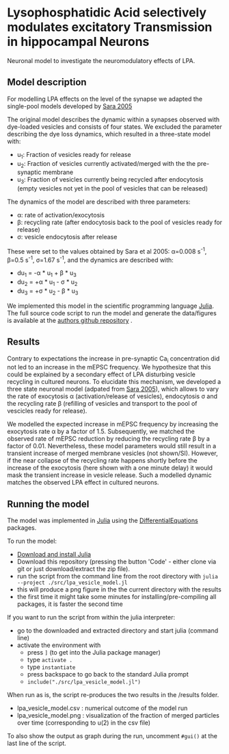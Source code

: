 # Lysophosphatidic Acid selectively modulates excitatory Transmission in hippocampal Neurons

Neuronal model to investigate the neuromodulatory effects of LPA.


## Model description


For modelling LPA effects on the level of the synapse we adapted the single-pool models developed by [Sara 2005](https://www.sciencedirect.com/science/article/pii/S0896627305000693?via%3Dihub) 

The original model describes the dynamic within a synapses observed with dye-loaded vesicles and consists of four states. We excluded the parameter describing the dye loss dynamics, which resulted in a three-state model with:

- u<sub>1</sub>: Fraction of vesicles ready for release
- u<sub>2</sub>: Fraction of vesicles currently activated/merged with the the pre-synaptic membrane
- u<sub>3</sub>: Fraction of vesicles currently being recycled after endocytosis (empty vesicles not yet in the pool of vesicles that can be released)

The dynamics of the model are described with three parameters:

- α: rate of activation/exocytosis 
- β: recycling rate (after endocytosis back to the pool of vesicles ready for release)
- σ: vesicle endocytosis after release

These were set to the values obtained by Sara et al 2005: α=0.008 s<sup>-1</sup>, β=0.5 s<sup>-1</sup>, σ=1.67 s<sup>-1</sup>, and the dynamics are described with:

- du<sub>1</sub> = -α * u<sub>1</sub> + β * u<sub>3</sub>      
- du<sub>2</sub> = +α * u<sub>1</sub> - σ * u<sub>2</sub>      
- du<sub>3</sub> = +σ * u<sub>2</sub> - β * u<sub>3</sub>      


We implemented this model in the scientific programming language [Julia](https://arxiv.org/abs/1209.5145). 
The full source code script to run the model and generate the data/figures is available at the [authors github repository](https://github.com/konstantinstadler/brandt_lpa_neuronal_modulation) .


## Results

Contrary to expectations the increase in pre-synaptic Ca<sub>i</sub> concentration did not led to an increase in the mEPSC frequency.
We hypothesize that this could be explained by a secondary effect of LPA disturbing vesicle recycling in cultured neurons.
To elucidate this mechanism, we developed a three state neuronal model (adpated from [Sara 2005](https://www.sciencedirect.com/science/article/pii/S0896627305000693?via%3Dihub)), which allows to vary the rate of exocytosis α (activation/release of vesicles), endocytosis σ and the recycling rate β (refilling of vesicles and transport to the pool of vescicles ready for release).

We modelled the expected increase in mEPSC frequency by increasing the exocytosis rate α by a factor of 1.5. 
Subsequently, we matched the observed rate of mEPSC reduction by reducing the recycling rate β by a factor of 0.01.
Nevertheless, these model parameters would still result in a transient increase of merged membrane vesicles (not shown/SI). 
However, if the near collapse of the recycling rate happens shortly before the increase of the exocytosis (here shown with a one minute delay) it would mask the transient increase in vesicle release. Such a modelled dynamic matches the observed LPA effect in cultured neurons.


## Running the model

The model was implemented in [Julia](https://julialang.org/) using the [DifferentialEquations](https://juliapackages.com/p/differentialequations) packages. 

To run the model:

- [Download and install Julia](https://julialang.org/downloads/)
- Download this repository (pressing the button 'Code' - either clone via git or just download/extract the zip file).
- run the script from the command line from the root directory with `julia --project ./src/lpa_vesicle_model.jl`
- this will produce a png figure in the the current directory with the results
- the first time it might take some minutes for installing/pre-compiling all packages, it is faster the second time


If you want to run the script from within the julia interpreter:
- go to the downloaded and extracted directory and start julia (command line)
- activate the environment with 
    - press `]` (to get into the Julia package manager)
    - type `activate .`
    - type `instantiate`
    - press backspace to go back to the standard Julia prompt
    - `include("./src/lpa_vesicle_model.jl")`

When run as is, the script re-produces the two results in the /results folder.

- lpa_vesicle_model.csv : numerical outcome of the model run
- lpa_vesicle_model.png : visualization of the fraction of merged particles over time (corresponding to u(2) in the csv file)

To also show the output as graph during the run, uncomment `#gui()` at the last line of the script.


